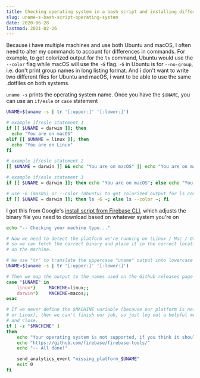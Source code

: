 ```yaml
---
title: Checking operating system in a bash script and installing different programs
slug: uname-s-bash-script-operating-system
date: 2020-06-28
lastmod: 2021-02-26
---
```


Because i have multiple machines and use both Ubuntu and macOS, I often need to alter my commands to account for differences in commands. For example, to get colorized output for the `ls` command, Ubuntu would use the `--color` flag while macOS will use the `-G` flag. `-G` in Ubuntu is for `--no-group`, i.e. don't print group names in long listing format. And i don't want to write two different files for Ubuntu and macOS, i want to be able to use the same .dotfiles on both systems.

`uname -s` prints the operating system name. Once you have the `$UNAME`, you can use an `if/esle` or `case` statement

```bash
UNAME=$(uname -s | tr '[:upper:]' '[:lower:]')

# example if/esle statement 1
if [[ $UNAME = darwin ]]; then
  echo "You are on macOS"
elif [[ $UNAME = linux ]]; then 
  echo "You are on Linux"
fi

# example if/esle statement 2
[[ $UNAME = darwin ]] && echo "You are on macOS" || echo "You are on macOS"

# example if/esle statement 3
if [[ $UNAME = darwin ]]; then echo "You are on macOS"; else echo "You are on macOS"; fi
```

```bash
# use -G (masOS) or --color (Ubuntu) to get colorized output for ls command
if [[ $UNAME = darwin ]]; then ls -G ~; else ls --color ~; fi
```

I got this from Google's [install script from Firebase CLI](https://firebase.tools/), which adjusts the binary file you need to download based on whatever system you're on


```bash
echo "-- Checking your machine type..."

# Now we need to detect the platform we're running on (Linux / Mac / Other)
# so we can fetch the correct binary and place it in the correct location
# on the machine.

# We use "tr" to translate the uppercase "uname" output into lowercase
UNAME=$(uname -s | tr '[:upper:]' '[:lower:]')

# Then we map the output to the names used on the Github releases page
case "$UNAME" in
    linux*)     MACHINE=linux;;
    darwin*)    MACHINE=macos;;
esac

# If we never define the $MACHINE variable (because our platform is neither Mac
# or Linux), then we can't finish our job, so just log out a helpful message
# and close.
if [ -z "$MACHINE" ]
then
    echo "Your operating system is not supported, if you think it should be please file a bug."
    echo "https://github.com/firebase/firebase-tools/"
    echo "-- All done!"

    send_analytics_event "missing_platform_$UNAME"
    exit 0
fi
```
